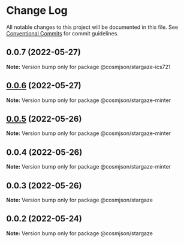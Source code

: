 # Change Log

All notable changes to this project will be documented in this file.
See [Conventional Commits](https://conventionalcommits.org) for commit guidelines.

## 0.0.7 (2022-05-27)

**Note:** Version bump only for package @cosmjson/stargaze-ics721





## [0.0.6](https://github.com/cosmology-finance/cosmjson/compare/@cosmjson/stargaze-minter@0.0.5...@cosmjson/stargaze-minter@0.0.6) (2022-05-27)

**Note:** Version bump only for package @cosmjson/stargaze-minter





## [0.0.5](https://github.com/cosmology-finance/cosmjson/compare/@cosmjson/stargaze-minter@0.0.4...@cosmjson/stargaze-minter@0.0.5) (2022-05-26)

**Note:** Version bump only for package @cosmjson/stargaze-minter





## 0.0.4 (2022-05-26)

**Note:** Version bump only for package @cosmjson/stargaze-minter





## 0.0.3 (2022-05-26)

**Note:** Version bump only for package @cosmjson/stargaze





## 0.0.2 (2022-05-24)

**Note:** Version bump only for package @cosmjson/stargaze
